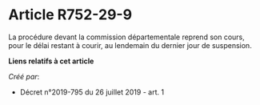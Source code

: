 # Article R752-29-9

La procédure devant la commission départementale reprend son cours, pour le délai restant à courir, au lendemain du dernier
jour de suspension.

**Liens relatifs à cet article**

_Créé par_:

  - Décret n°2019-795 du 26 juillet 2019 - art. 1
